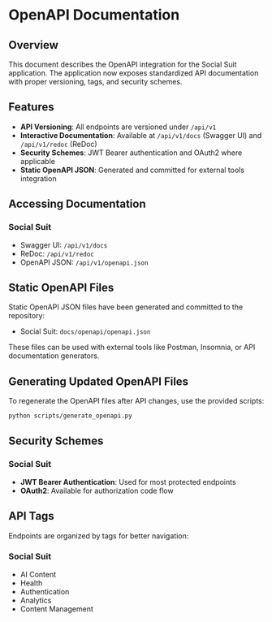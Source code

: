 # OpenAPI Documentation

## Overview

This document describes the OpenAPI integration for the Social Suit application. The application now exposes standardized API documentation with proper versioning, tags, and security schemes.

## Features

- **API Versioning**: All endpoints are versioned under `/api/v1`
- **Interactive Documentation**: Available at `/api/v1/docs` (Swagger UI) and `/api/v1/redoc` (ReDoc)
- **Security Schemes**: JWT Bearer authentication and OAuth2 where applicable
- **Static OpenAPI JSON**: Generated and committed for external tools integration

## Accessing Documentation

### Social Suit

- Swagger UI: `/api/v1/docs`
- ReDoc: `/api/v1/redoc`
- OpenAPI JSON: `/api/v1/openapi.json`

## Static OpenAPI Files

Static OpenAPI JSON files have been generated and committed to the repository:

- Social Suit: `docs/openapi/openapi.json`

These files can be used with external tools like Postman, Insomnia, or API documentation generators.

## Generating Updated OpenAPI Files

To regenerate the OpenAPI files after API changes, use the provided scripts:

```bash
python scripts/generate_openapi.py
```

## Security Schemes

### Social Suit

- **JWT Bearer Authentication**: Used for most protected endpoints
- **OAuth2**: Available for authorization code flow

## API Tags

Endpoints are organized by tags for better navigation:

### Social Suit

- AI Content
- Health
- Authentication
- Analytics
- Content Management
